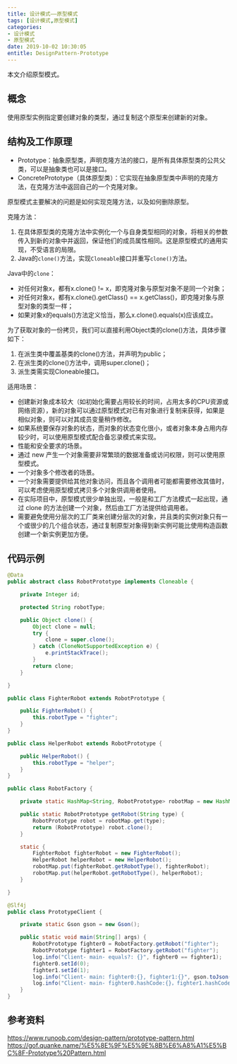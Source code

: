 ```yaml
---
title: 设计模式——原型模式
tags: [设计模式,原型模式]
categories:
- 设计模式
- 原型模式
date: 2019-10-02 10:30:05
entitle: DesignPattern-Prototype
---
```


本文介绍原型模式。

<!--more-->

## 概念

使用原型实例指定要创建对象的类型，通过复制这个原型来创建新的对象。

## 结构及工作原理

* Prototype：抽象原型类，声明克隆方法的接口，是所有具体原型类的公共父类，可以是抽象类也可以是接口。
* ConcretePrototype（具体原型类）：它实现在抽象原型类中声明的克隆方法，在克隆方法中返回自己的一个克隆对象。

原型模式主要解决的问题是如何实现克隆方法，以及如何删除原型。

克隆方法：
1. 在具体原型类的克隆方法中实例化一个与自身类型相同的对象，将相关的参数传入到新的对象中并返回，保证他们的成员属性相同。这是原型模式的通用实现，不受语言的局限。
2. Java的`clone()`方法，实现`Cloneable`接口并重写`clone()`方法。

Java中的`clone`：
* 对任何对象x，都有x.clone() != x，即克隆对象与原型对象不是同一个对象；
* 对任何对象x，都有x.clone().getClass() == x.getClass()，即克隆对象与原型对象的类型一样；
* 如果对象x的equals()方法定义恰当，那么x.clone().equals(x)应该成立。


为了获取对象的一份拷贝，我们可以直接利用Object类的clone()方法，具体步骤如下：
1. 在派生类中覆盖基类的clone()方法，并声明为public；
2. 在派生类的clone()方法中，调用super.clone()；
3. 派生类需实现Cloneable接口。

适用场景：
* 创建新对象成本较大（如初始化需要占用较长的时间，占用太多的CPU资源或网络资源），新的对象可以通过原型模式对已有对象进行复制来获得，如果是相似对象，则可以对其成员变量稍作修改。
* 如果系统要保存对象的状态，而对象的状态变化很小，或者对象本身占用内存较少时，可以使用原型模式配合备忘录模式来实现。
* 性能和安全要求的场景。
* 通过 new 产生一个对象需要非常繁琐的数据准备或访问权限，则可以使用原型模式。
* 一个对象多个修改者的场景。
* 一个对象需要提供给其他对象访问，而且各个调用者可能都需要修改其值时，可以考虑使用原型模式拷贝多个对象供调用者使用。
* 在实际项目中，原型模式很少单独出现，一般是和工厂方法模式一起出现，通过 clone 的方法创建一个对象，然后由工厂方法提供给调用者。
*  需要避免使用分层次的工厂类来创建分层次的对象，并且类的实例对象只有一个或很少的几个组合状态，通过复制原型对象得到新实例可能比使用构造函数创建一个新实例更加方便。


## 代码示例

```java
@Data
public abstract class RobotPrototype implements Cloneable {

    private Integer id;

    protected String robotType;

    public Object clone() {
        Object clone = null;
        try {
            clone = super.clone();
        } catch (CloneNotSupportedException e) {
            e.printStackTrace();
        }
        return clone;
    }

}
```

```java
public class FighterRobot extends RobotPrototype {

    public FighterRobot() {
        this.robotType = "fighter";
    }
}
```

```java
public class HelperRobot extends RobotPrototype {

    public HelperRobot() {
        this.robotType = "helper";
    }
}
```

```java
public class RobotFactory {

    private static HashMap<String, RobotPrototype> robotMap = new HashMap<>();

    public static RobotPrototype getRobot(String type) {
        RobotPrototype robot = robotMap.get(type);
        return (RobotPrototype) robot.clone();
    }

    static {
        FighterRobot fighterRobot = new FighterRobot();
        HelperRobot helperRobot = new HelperRobot();
        robotMap.put(fighterRobot.getRobotType(), fighterRobot);
        robotMap.put(helperRobot.getRobotType(), helperRobot);
    }

}
```

```java
@Slf4j
public class PrototypeClient {

    private static Gson gson = new Gson();

    public static void main(String[] args) {
        RobotPrototype fighter0 = RobotFactory.getRobot("fighter");
        RobotPrototype fighter1 = RobotFactory.getRobot("fighter");
        log.info("Client- main- equals?: {}", fighter0 == fighter1);
        fighter0.setId(0);
        fighter1.setId(1);
        log.info("Client- main: fighter0:{}, fighter1:{}", gson.toJson(fighter0), gson.toJson(fighter1));
        log.info("Client- main- fighter0.hashCode:{}，fighter1.hashCode:{}", fighter0.hashCode(), fighter1.hashCode());
    }
}
```

## 参考资料
<https://www.runoob.com/design-pattern/prototype-pattern.html>
<https://gof.quanke.name/%E5%8E%9F%E5%9E%8B%E6%A8%A1%E5%BC%8F-Prototype%20Pattern.html>
